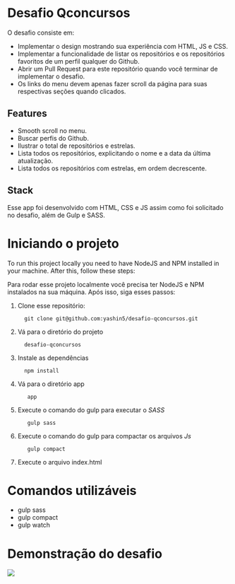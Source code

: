 # Desafio Qconcursos

O desafio consiste em:

- Implementar o design mostrando sua experiência com HTML, JS e CSS.
- Implementar a funcionalidade de listar os repositórios e os repositórios favoritos de um perfil qualquer do Github.
- Abrir um Pull Request para este repositório quando você terminar de implementar o desafio.
- Os links do menu devem apenas fazer scroll da página para suas respectivas seções quando clicados.

## Features

- Smooth scroll no menu.
- Buscar perfis do Github.
- Ilustrar o total de repositórios e estrelas.
- Lista todos os repositórios, explicitando o nome e a data da última atualização.
- Lista todos os repositórios com estrelas, em ordem decrescente.

## Stack

Esse app foi desenvolvido com HTML, CSS e JS assim como foi solicitado no desafio, além de Gulp e SASS.

# Iniciando o projeto

To run this project locally you need to have NodeJS and NPM installed in your machine. After this, follow these steps:

Para rodar esse projeto localmente você precisa ter NodeJS e NPM instalados na sua máquina. Após isso, siga esses passos:

1. Clone esse repositório:

         git clone git@github.com:yashin5/desafio-qconcursos.git        

2. Vá para o diretório do projeto

         desafio-qconcursos
          
3. Instale as dependências

         npm install

4. Vá para o diretório app
          
          app

5. Execute o comando do gulp para executar o *SASS*

          gulp sass

6. Execute o comando do gulp para compactar os arquivos *Js*

          gulp compact
          
          
7. Execute o arquivo index.html

# Comandos utilizáveis

- gulp sass
- gulp compact
- gulp watch


# Demonstração do desafio

![](desafio-gif.gif)


